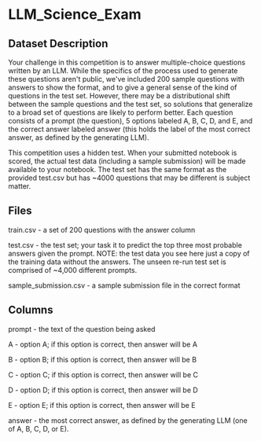# LLM_Science_Exam


## Dataset Description

Your challenge in this competition is to answer multiple-choice questions written by an LLM. While the specifics of the process used to generate these questions aren't public, we've included 200 sample questions with answers to show the format, and to give a general sense of the kind of questions in the test set. However, there may be a distributional shift between the sample questions and the test set, so solutions that generalize to a broad set of questions are likely to perform better. Each question consists of a prompt (the question), 5 options labeled A, B, C, D, and E, and the correct answer labeled answer (this holds the label of the most correct answer, as defined by the generating LLM).

This competition uses a hidden test. When your submitted notebook is scored, the actual test data (including a sample submission) will be made available to your notebook. The test set has the same format as the provided test.csv but has ~4000 questions that may be different is subject matter.

## Files

train.csv - a set of 200 questions with the answer column 

test.csv - the test set; your task it to predict the top three most probable answers given the prompt. NOTE: the test data you see here just a copy of the training data without the answers. The unseen re-run test set is comprised of ~4,000 different prompts. 

sample_submission.csv - a sample submission file in the correct format

## Columns

prompt - the text of the question being asked 

A - option A; if this option is correct, then answer will be A 

B - option B; if this option is correct, then answer will be B 

C - option C; if this option is correct, then answer will be C 

D - option D; if this option is correct, then answer will be D 

E - option E; if this option is correct, then answer will be E 

answer - the most correct answer, as defined by the generating LLM (one of A, B, C, D, or E).
